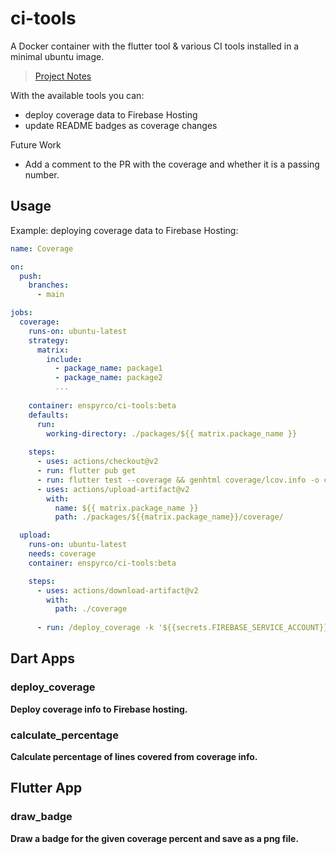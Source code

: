 # ci-tools

A Docker container with the flutter tool & various CI tools installed in a minimal ubuntu image.

> [Project Notes](https://enspyrco.notion.site/ci-tools-2685a4251b11427faebb5d311ae66ad8)

With the available tools you can:

- deploy coverage data to Firebase Hosting
- update README badges as coverage changes

Future Work

- Add a comment to the PR with the coverage and whether it is a passing number.

## Usage

Example: deploying coverage data to Firebase Hosting:

```yml
name: Coverage

on:
  push:
    branches:
      - main

jobs:
  coverage:
    runs-on: ubuntu-latest
    strategy:
      matrix:
        include:
          - package_name: package1
          - package_name: package2
          ...
  
    container: enspyrco/ci-tools:beta
    defaults:
      run:
        working-directory: ./packages/${{ matrix.package_name }}
    
    steps:
      - uses: actions/checkout@v2
      - run: flutter pub get
      - run: flutter test --coverage && genhtml coverage/lcov.info -o coverage
      - uses: actions/upload-artifact@v2
        with:
          name: ${{ matrix.package_name }}
          path: ./packages/${{matrix.package_name}}/coverage/

  upload:
    runs-on: ubuntu-latest
    needs: coverage
    container: enspyrco/ci-tools:beta

    steps:
      - uses: actions/download-artifact@v2
        with:
          path: ./coverage
    
      - run: /deploy_coverage -k '${{secrets.FIREBASE_SERVICE_ACCOUNT}}' -p firebase_project_id
```

## Dart Apps

### deploy_coverage

**Deploy coverage info to Firebase hosting.**

### calculate_percentage

**Calculate percentage of lines covered from coverage info.**

## Flutter App

### draw_badge

**Draw a badge for the given coverage percent and save as a png file.**
